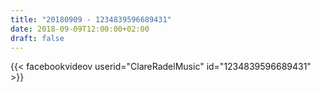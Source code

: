 ```yaml
---
title: "20180909 - 1234839596689431"
date: 2018-09-09T12:00:00+02:00
draft: false
---
```


{{< facebookvideov userid="ClareRadelMusic" id="1234839596689431" >}}